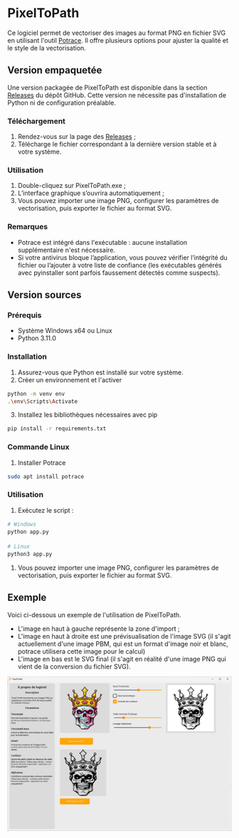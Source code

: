 # PixelToPath

Ce logiciel permet de vectoriser des images au format PNG en fichier SVG en utilisant l'outil [Potrace](https://potrace.sourceforge.net/). Il offre plusieurs options pour ajuster la qualité et le style de la vectorisation.

## Version empaquetée

Une version packagée de PixelToPath est disponible dans la section [Releases](https://github.com/lorrisc/PixelToPath/releases/) du dépôt GitHub. Cette version ne nécessite pas d'installation de Python ni de configuration préalable.

### Téléchargement

1. Rendez-vous sur la page des [Releases](https://github.com/lorrisc/PixelToPath/releases/) ;
2. Télécharge le fichier correspondant à la dernière version stable et à votre système.

### Utilisation

1. Double-cliquez sur PixelToPath.exe ;
2. L’interface graphique s’ouvrira automatiquement ;
3. Vous pouvez importer une image PNG, configurer les paramètres de vectorisation, puis exporter le fichier au format SVG.

### Remarques

- Potrace est intégré dans l'exécutable : aucune installation supplémentaire n'est nécessaire.
- Si votre antivirus bloque l’application, vous pouvez vérifier l’intégrité du fichier ou l’ajouter à votre liste de confiance (les exécutables générés avec pyinstaller sont parfois faussement détectés comme suspects).

## Version sources

### Prérequis

- Système Windows x64 ou Linux
- Python 3.11.0

### Installation

1. Assurez-vous que Python est installé sur votre système.
2. Créer un environnement et l'activer
```bash
python -m venv env
.\env\Scripts\Activate
```
3. Installez les bibliothèques nécessaires avec pip

```bash
pip install -r requirements.txt
```

### Commande Linux

1. Installer Potrace
```bash
sudo apt install potrace
```

### Utilisation

1. Exécutez le script :

```bash
# Windows
python app.py

# Linux
python3 app.py
```

1. Vous pouvez importer une image PNG, configurer les paramètres de vectorisation, puis exporter le fichier au format SVG.

## Exemple

Voici ci-dessous un exemple de l'utilisation de PixelToPath.

- L'image en haut à gauche représente la zone d'import ;
- L'image en haut à droite est une prévisualisation de l'image SVG (il s'agit actuellement d'une image PBM, qui est un format d'image noir et blanc, potrace utilisera cette image pour le calcul)
- L'image en bas est le SVG final (il s'agit en réalité d'une image PNG qui vient de la conversion du fichier SVG).

![Exemple d'utilisation de PixelToPath](captures/utilisation.png)
